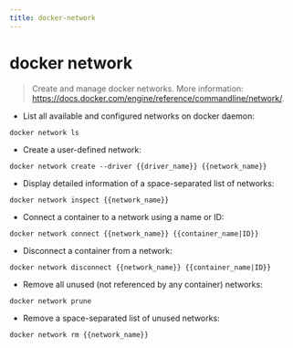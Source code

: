 ```yaml
---
title: docker-network
---
```

# docker network

> Create and manage docker networks.
> More information: <https://docs.docker.com/engine/reference/commandline/network/>.

- List all available and configured networks on docker daemon:

`docker network ls`

- Create a user-defined network:

`docker network create --driver {{driver_name}} {{network_name}}`

- Display detailed information of a space-separated list of networks:

`docker network inspect {{network_name}}`

- Connect a container to a network using a name or ID:

`docker network connect {{network_name}} {{container_name|ID}}`

- Disconnect a container from a network:

`docker network disconnect {{network_name}} {{container_name|ID}}`

- Remove all unused (not referenced by any container) networks:

`docker network prune`

- Remove a space-separated list of unused networks:

`docker network rm {{network_name}}`

